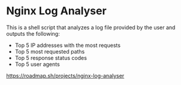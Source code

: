 # Nginx Log Analyser

This is a shell script that analyzes a log file provided  by the user and outputs the following:

- Top 5 IP addresses with the most requests
- Top 5 most requested paths
- Top 5 response status codes
- Top 5 user agents

https://roadmap.sh/projects/nginx-log-analyser
